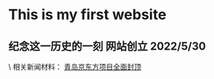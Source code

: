 # This is my first website
## 纪念这一历史的一刻 网站创立 2022/5/30
\\
相关新闻材料：
[青岛京东方项目全面封顶](http://qdsq.qingdao.gov.cn/xwdt_86/jjqd_86/202206/t20220622_6185888.shtml)
